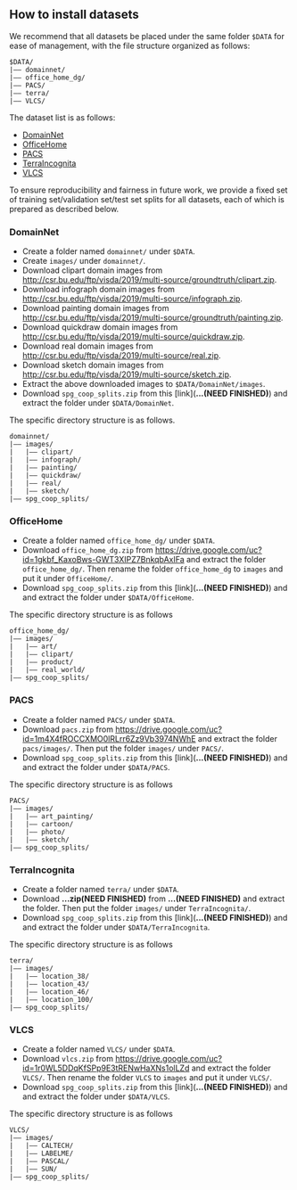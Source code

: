 ## How to install datasets

We recommend that all datasets be placed under the same folder `$DATA` for ease of management, with the file structure organized as follows:
```
$DATA/
|–– domainnet/
|–– office_home_dg/
|–– PACS/
|–– terra/
|–– VLCS/
```

The dataset list is as follows:
- [DomainNet](#domainnet)
- [OfficeHome](#officehome)
- [PACS](#pacs)
- [TerraIncognita](#terraincognita)
- [VLCS](#vlcs)

To ensure reproducibility and fairness in future work, we provide a fixed set of training set/validation set/test set splits for all datasets, each of which is prepared as described below.

### DomainNet
- Create a folder named `domainnet/` under `$DATA`.
- Create `images/` under `domainnet/`.
- Download clipart domain images from http://csr.bu.edu/ftp/visda/2019/multi-source/groundtruth/clipart.zip.
- Download infograph domain images from http://csr.bu.edu/ftp/visda/2019/multi-source/infograph.zip.
- Download painting domain images from http://csr.bu.edu/ftp/visda/2019/multi-source/groundtruth/painting.zip.
- Download quickdraw domain images from http://csr.bu.edu/ftp/visda/2019/multi-source/quickdraw.zip.
- Download real domain images from http://csr.bu.edu/ftp/visda/2019/multi-source/real.zip.
- Download sketch domain images from http://csr.bu.edu/ftp/visda/2019/multi-source/sketch.zip.
- Extract the above downloaded images to `$DATA/DomainNet/images`.
- Download `spg_coop_splits.zip` from this [link](**...(NEED FINISHED)**) and extract the folder under `$DATA/DomainNet`.

The specific directory structure is as follows.
```
domainnet/
|–– images/
|   |–– clipart/
|   |–– infograph/
|   |–– painting/
|   |–– quickdraw/
|   |–– real/
|   |–– sketch/
|–– spg_coop_splits/
```

### OfficeHome
- Create a folder named `office_home_dg/` under `$DATA`.
- Download `office_home_dg.zip` from https://drive.google.com/uc?id=1gkbf_KaxoBws-GWT3XIPZ7BnkqbAxIFa and extract the folder `office_home_dg/`. Then rename the folder `office_home_dg` to `images` and put it under `OfficeHome/`.
- Download `spg_coop_splits.zip` from this [link](**...(NEED FINISHED)**) and and extract the folder under `$DATA/OfficeHome`.

The specific directory structure is as follows
```
office_home_dg/
|–– images/
|   |–– art/
|   |–– clipart/
|   |–– product/
|   |–– real_world/
|–– spg_coop_splits/
```

### PACS
- Create a folder named `PACS/` under `$DATA`.
- Download `pacs.zip` from https://drive.google.com/uc?id=1m4X4fROCCXMO0lRLrr6Zz9Vb3974NWhE and extract the folder `pacs/images/`. Then put the folder `images/` under `PACS/`.
- Download `spg_coop_splits.zip` from this [link](**...(NEED FINISHED)**) and and extract the folder under `$DATA/PACS`.

The specific directory structure is as follows
```
PACS/
|–– images/
|   |–– art_painting/
|   |–– cartoon/
|   |–– photo/
|   |–– sketch/
|–– spg_coop_splits/
```

### TerraIncognita
- Create a folder named `terra/` under `$DATA`.
- Download **...zip(NEED FINISHED)** from **...(NEED FINISHED)** and extract the folder. Then put the folder `images/` under `TerraIncognita/`.
- Download `spg_coop_splits.zip` from this [link](**...(NEED FINISHED)**) and and extract the folder under `$DATA/TerraIncognita`.

The specific directory structure is as follows
```
terra/
|–– images/
|   |–– location_38/
|   |–– location_43/
|   |–– location_46/
|   |–– location_100/
|–– spg_coop_splits/
```

### VLCS
- Create a folder named `VLCS/` under `$DATA`.
- Download `vlcs.zip` from https://drive.google.com/uc?id=1r0WL5DDqKfSPp9E3tRENwHaXNs1olLZd and extract the folder `VLCS/`. Then rename the folder `VLCS` to `images` and put it under `VLCS/`.
- Download `spg_coop_splits.zip` from this [link](**...(NEED FINISHED)**) and and extract the folder under `$DATA/VLCS`.

The specific directory structure is as follows
```
VLCS/
|–– images/
|   |–– CALTECH/
|   |–– LABELME/
|   |–– PASCAL/
|   |–– SUN/
|–– spg_coop_splits/
```
